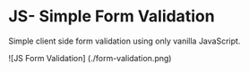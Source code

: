 # JS- Simple Form Validation

Simple client side form validation using only vanilla JavaScript.

![JS Form Validation] (./form-validation.png)
